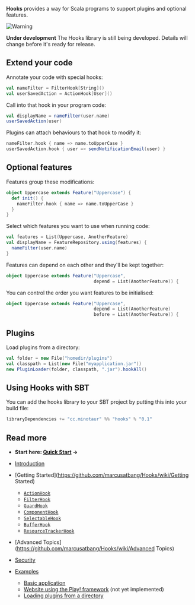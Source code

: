 **Hooks** provides a way for Scala programs to support plugins and optional features.

![Warning](http://www.minotaur.cc/warning.png)

**Under development**
The Hooks library is still being developed. Details will change before it's ready for release.



## Extend your code

Annotate your code with special hooks:

```scala
val nameFilter = FilterHook[String]()
val userSavedAction = ActionHook[User]()
```

Call into that hook in your program code:

```scala
val displayName = nameFilter(user.name)
userSavedAction(user)
```

Plugins can attach behaviours to that hook to modify it:

```scala
nameFilter.hook { name => name.toUpperCase }
userSavedAction.hook { user => sendNotificationEmail(user) }
```


## Optional features

Features group these modifications:

```scala
object Uppercase extends Feature("Uppercase") {
  def init() {
    nameFilter.hook { name => name.toUpperCase }
  }
}
```

Select which features you want to use when running code:

```scala
val features = List(Uppercase, AnotherFeature)
val displayName = FeatureRepository.using(features) {
  nameFilter(user.name)
}
```

Features can depend on each other and they'll be kept together:

```scala
object Uppercase extends Feature("Uppercase",
                                 depend = List(AnotherFeature)) {
```

You can control the order you want features to be initialised:

```scala
object Uppercase extends Feature("Uppercase",
                                 depend = List(AnotherFeature)
                                 before = List(AnotherFeature)) {
```


## Plugins

Load plugins from a directory:

```scala
val folder = new File("homedir/plugins")
val classpath = List(new File("myapplication.jar"))
new PluginLoader(folder, classpath, ".jar").hookAll()
```


## Using Hooks with SBT

You can add the hooks library to your SBT project by putting this into your build file:

```scala
libraryDependencies += "cc.minotaur" %% "hooks" % "0.1"
```



## Read more
- **Start here: [Quick Start](https://github.com/marcusatbang/Hooks/wiki/Quick%20Start) &rarr;**

- [Introduction](https://github.com/marcusatbang/Hooks/wiki/Introduction)

- [Getting Started](https://github.com/marcusatbang/Hooks/wiki/Getting Started)

    - [`ActionHook`](https://github.com/marcusatbang/Hooks/wiki/ActionHook)
    - [`FilterHook`](https://github.com/marcusatbang/Hooks/wiki/FilterHook)
    - [`GuardHook`](https://github.com/marcusatbang/Hooks/wiki/GuardHook)
    - [`ComponentHook`](https://github.com/marcusatbang/Hooks/wiki/ComponentHook)
    - [`SelectableHook`](https://github.com/marcusatbang/Hooks/wiki/SelectableHook)
    - [`BufferHook`](https://github.com/marcusatbang/Hooks/wiki/BufferHook)
    - [`ResourceTrackerHook`](https://github.com/marcusatbang/Hooks/wiki/ResourceTrackerHook)

- [Advanced Topics](https://github.com/marcusatbang/Hooks/wiki/Advanced Topics)

- [Security](https://github.com/marcusatbang/Hooks/wiki/Security)

- [Examples](https://github.com/marcusatbang/Hooks/wiki/Examples)

    - [Basic application](https://github.com/marcusatbang/Hooks/wiki/Basic%20application)
    - [Website using the Play! framework](https://github.com/marcusatbang/Hooks/wiki/Play!%20framework) (not yet implemented)
    - [Loading plugins from a directory](https://github.com/marcusatbang/Hooks/wiki/Feature%20loader)

